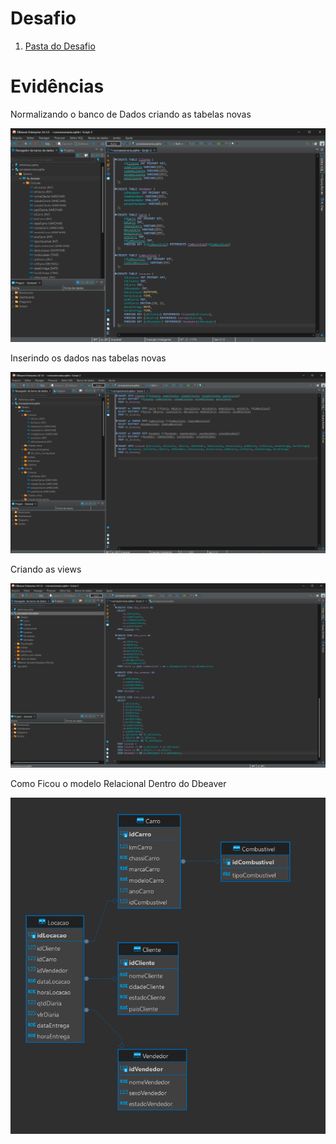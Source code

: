 # Desafio

1. [Pasta do Desafio](./Desafio/)

# Evidências

Normalizando o banco de Dados criando as tabelas novas

![Evidência 1](./Evidencias/Criando-Tabelas.png)

Inserindo os dados nas tabelas novas

![Evidência 2](./Evidencias/Insert-dados.png)

Criando as views

![Evidência 3](./Evidencias/Criando-Views.png)

Como Ficou o modelo Relacional Dentro do Dbeaver

![Evidência 4](./Evidencias/Relacional-Dbeaver.png)

